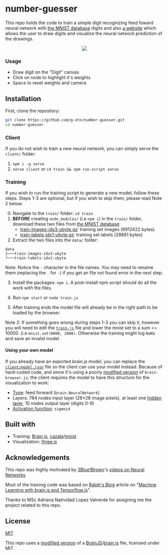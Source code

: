 # number-guesser

This repo holds the code to train a simple digit recognizing feed foward neural network
with [the MNIST database](http://yann.lecun.com/exdb/mnist/) digits and also [a website](https://g-otn.github.io/number-guesser) which allows the user to draw digits and visualize
the neural network prediction of the drawings.

<p align="center">
   <img src="https://user-images.githubusercontent.com/44736064/100669492-3c709e80-333c-11eb-9b54-540d844f4eda.gif">
</p>

### Usage
- Draw digit on the "Digit" canvas
- Click on node to highlight it's weights
- <kbd>Space</kbd> to reset weights and camera

## Installation

First, clone the repository: 
```bash
git clone https://github.com/g-otn/number-guesser.git
cd number-guesser
```

### Client
If you do not wish to train a new neural network, you can simply serve the `client/` folder:
1. `npm i -g serve`
2. `serve client` or `cd train && npm run-script serve`


### Training

If you wish to run the training script to generate a new model, follow these steps. Steps 1-3 are optional, but if you wish to skip them, please read Note 2 below:

0. Navigate to the `train/` folder: `cd train`
1. **BEFORE** creating `node_modules/` (i.e `npm i`) in the `train/` folder, download these two files from [the MNIST database](http://yann.lecun.com/exdb/mnist/):
   - [train-images-idx3-ubyte.gz](http://yann.lecun.com/exdb/mnist/train-images-idx3-ubyte.gz):  training set images (9912422 bytes) 
   - [train-labels-idx1-ubyte.gz](http://yann.lecun.com/exdb/mnist/train-labels-idx1-ubyte.gz):  training set labels (28881 bytes)
2. Extract the two files into the `data/` folder:
```
data
├───train-images-idx3-ubyte
└───train-labels-idx1-ubyte
```
Note: Notice the `-` character in the file names.
You may need to rename them (replacing the `.` for `-`) if you get an file not found error in the next step.

3. Install the packages: `npm i`. A post-install npm script should do all the work with the files.

4. Run `npm start` or `node train.js`

5. After training ends the model file will already be in the right path to be loaded by the browser.

Note 2: If something goes wrong during steps 1-3 you can skip it, however you will need to edit the [`train.js`](train/train.js) file and lower the mnist set to a sum <= 10000. (i.e `mnist.set(8000, 2000)`. Otherwise the training might log `NaN`s and save an invalid model.

#### Using your own model
If you already have an exported brain.js model, you can replace the [`client/model.json`](client/model.json) file so the client can use your model instead.
Because of hard-coded code, and since it's using a poorly [modified version](client\js\vendors\brain.js@2.0.0-beta.2\dist\brain-browser.js) of `brain-browser.js`, the client requires the model to have this structure for the visualization to work:
- [Type](https://github.com/BrainJS/brain.js#neural-network-types): feed forward (`brain.NeuralNetwork`)
- Layers: 784 nodes input layer (28\*28 image pixels), at least one [hidden layer](https://github.com/BrainJS/brain.js#hiddenlayers), 10 nodes output layer (digits 0-9)
- [Activation function](https://github.com/BrainJS/brain.js#activation): `sigmoid`

## Built with
- Training: [Brain.js](https://brain.js.org/#/), [cazala](https://github.com/cazala)/[mnist](https://github.com/cazala/mnist)
- Visualization: [three.js](https://threejs.org)

## Acknowledgements
This repo was highly motivated by [3Blue1Brown](https://www.youtube.com/c/3blue1brown)'s [videos on Neural Networks](https://www.youtube.com/playlist?list=PLZHQObOWTQDNU6R1_67000Dx_ZCJB-3pi).

Most of the training code was based on [Ralph's Blog](https://golb.hplar.ch) article 
on "[Machine Learning with brain.js and Tensorflow.js](https://golb.hplar.ch/2019/01/machine-learning-with-brain-and-tensorflow-js.html)".

Thanks to MSc Adriana Natividad Lopez Valverde for assigning me the project related to this repo.

## License
[MIT](/LICENSE)

This repo uses a [modified version](client\js\vendors\brain.js@2.0.0-beta.2\dist\brain-browser.js) of a [BrainJS](https://github.com/BrainJS)/[brain.js](https://github.com/BrainJS/brain.js) file, licensed under MIT.
